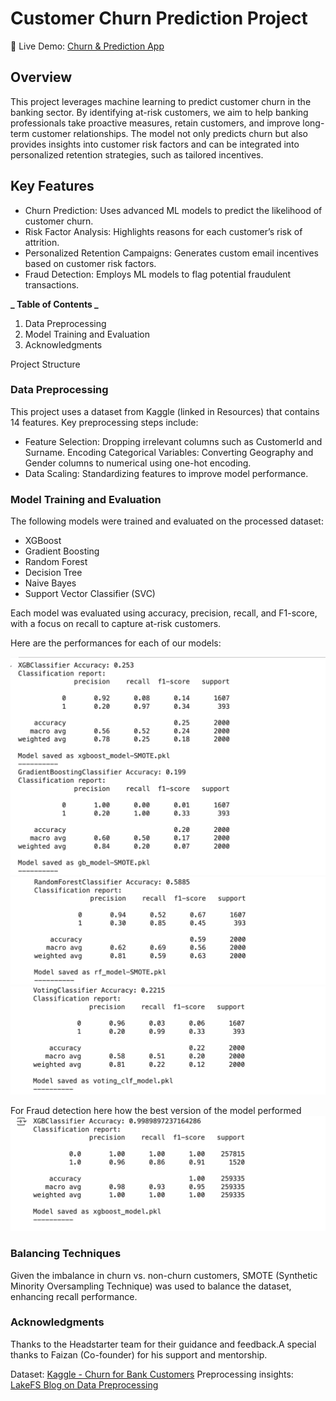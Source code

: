 # Customer Churn Prediction Project

🚀 Live Demo: [Churn & Prediction App](https://churn-render.onrender.com/)

## Overview

This project leverages machine learning to predict customer churn in the banking sector. By identifying at-risk customers, we aim to help banking professionals take proactive measures, retain customers, and improve long-term customer relationships. The model not only predicts churn but also provides insights into customer risk factors and can be integrated into personalized retention strategies, such as tailored incentives.

## Key Features

- Churn Prediction: Uses advanced ML models to predict the likelihood of customer churn.
- Risk Factor Analysis: Highlights reasons for each customer’s risk of attrition.
- Personalized Retention Campaigns: Generates custom email incentives based on customer risk factors.
- Fraud Detection: Employs ML models to flag potential fraudulent transactions.

**_ Table of Contents _**

1. Data Preprocessing
2. Model Training and Evaluation
3. Acknowledgments

Project Structure

### Data Preprocessing

This project uses a dataset from Kaggle (linked in Resources) that contains 14 features. Key preprocessing steps include:

- Feature Selection: Dropping irrelevant columns such as CustomerId and Surname.
  Encoding Categorical Variables: Converting Geography and Gender columns to numerical using one-hot encoding.
- Data Scaling: Standardizing features to improve model performance.

### Model Training and Evaluation

The following models were trained and evaluated on the processed dataset:

- XGBoost
- Gradient Boosting
- Random Forest
- Decision Tree
- Naive Bayes
- Support Vector Classifier (SVC)

Each model was evaluated using accuracy, precision, recall, and F1-score, with a focus on recall to capture at-risk customers.

Here are the performances for each of our models:

![fraud detection results](./imgs/churn/xgboost-gradientBoost.png)
![fraud detection results](./imgs/churn/randomForest.png)
![fraud detection results](./imgs/churn/voting-classifier.png)

For Fraud detection here how the best version of the model performed
![fraud detection results](./imgs/fraud/fraud-xgboost.png)

### Balancing Techniques

Given the imbalance in churn vs. non-churn customers, SMOTE (Synthetic Minority Oversampling Technique) was used to balance the dataset, enhancing recall performance.

### Acknowledgments

Thanks to the Headstarter team for their guidance and feedback.A special thanks to Faizan (Co-founder) for his support and mentorship.

Dataset: [Kaggle - Churn for Bank Customers](https://www.kaggle.com/datasets/mathchi/churn-for-bank-customers)
Preprocessing insights: [LakeFS Blog on Data Preprocessing](https://lakefs.io/blog/data-preprocessing-in-machine-learning/)
